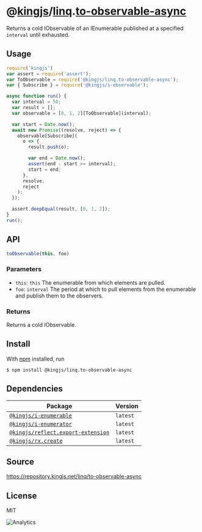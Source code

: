 # @[kingjs][@kingjs]/[linq][ns0].[to-observable-async][ns1]
Returns a cold IObservable of an IEnumerable published at a specified `interval` until exhausted.
## Usage
```js
require('kingjs')
var assert = require('assert');
var ToObservable = require('@kingjs/linq.to-observable-async');
var { Subscribe } = require('@kingjs/i-observable');

async function run() {
  var interval = 50;
  var result = [];
  var observable = [0, 1, 2][ToObservable](interval);

  var start = Date.now();
  await new Promise((resolve, reject) => {
    observable[Subscribe](
      o => { 
        result.push(o);

        var end = Date.now();
        assert(end - start >= interval);
        start = end;
      },
      resolve,
      reject
    );
  });

  assert.deepEqual(result, [0, 1, 2]);
}
run();
```

## API
```ts
toObservable(this, foo)
```

### Parameters
- `this`: `this` The enumerable from which elements are pulled.
- `foo`: `interval` The period at which to pull elements from the enumerable and publish them to the observers.
### Returns
Returns a cold IObservable.


## Install
With [npm](https://npmjs.org/) installed, run
```
$ npm install @kingjs/linq.to-observable-async
```
## Dependencies
|Package|Version|
|---|---|
|[`@kingjs/i-enumerable`](https://www.npmjs.com/package/@kingjs/i-enumerable)|`latest`|
|[`@kingjs/i-enumerator`](https://www.npmjs.com/package/@kingjs/i-enumerator)|`latest`|
|[`@kingjs/reflect.export-extension`](https://www.npmjs.com/package/@kingjs/reflect.export-extension)|`latest`|
|[`@kingjs/rx.create`](https://www.npmjs.com/package/@kingjs/rx.create)|`latest`|
## Source
https://repository.kingjs.net/linq/to-observable-async
## License
MIT

![Analytics](https://analytics.kingjs.net/linq/to-observable-async)

[@kingjs]: https://www.npmjs.com/package/kingjs
[ns0]: https://www.npmjs.com/package/@kingjs/linq
[ns1]: https://www.npmjs.com/package/@kingjs/linq.to-observable-async
